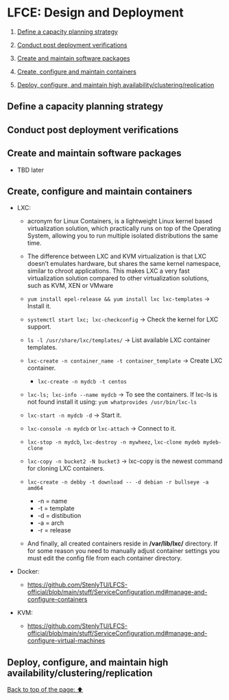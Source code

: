 # LFCE: Design and Deployment

1. [Define a capacity planning strategy](https://github.com/StenlyTU/LFCE-official/blob/main/stuff/LFCE_DesignandDeployment.md#Define-a-capacity-planning-strategy)

2. [Conduct post deployment verifications](https://github.com/StenlyTU/LFCE-official/blob/main/stuff/LFCE_DesignandDeployment.md#Conduct-post-deployment-verifications)

3. [Create and maintain software packages](https://github.com/StenlyTU/LFCE-official/blob/main/stuff/LFCE_DesignandDeployment.md#Create-and-maintain-software-packages)

4. [Create, configure and maintain containers](https://github.com/StenlyTU/LFCE-official/blob/main/stuff/LFCE_DesignandDeployment.md#Create,-configure-and-maintain-containers)

4. [Deploy, configure, and maintain high availability/clustering/replication](https://github.com/StenlyTU/LFCE-official/blob/main/stuff/LFCE_DesignandDeployment.md#Deploy,-configure,-and-maintain-high-availability/clustering/replication)

## Define a capacity planning strategy

## Conduct post deployment verifications

## Create and maintain software packages

- TBD later

## Create, configure and maintain containers

- LXC:
    - acronym for Linux Containers, is a lightweight Linux kernel based virtualization solution,
      which practically runs on top of the Operating System, allowing you to run multiple isolated
      distributions the same time.

    - The difference between LXC and KVM virtualization is that LXC doesn’t emulates hardware, but
    shares the same kernel namespace, similar to chroot applications. This makes LXC a very fast virtualization solution compared to other virtualization solutions, such as KVM, XEN or VMware

    - `yum install epel-release && yum install lxc lxc-templates` -> Install it.

    - `systemctl start lxc; lxc-checkconfig` -> Check the kernel for LXC support.

    - `ls -l /usr/share/lxc/templates/` -> List available LXC container templates.

    - `lxc-create -n container_name -t container_template` -> Create LXC container.
        - `lxc-create -n mydcb -t centos`

    - `lxc-ls; lxc-info --name mydcb` -> To see the containers. If lxc-ls is not found install it using: `yum whatprovides /usr/bin/lxc-ls`

    - `lxc-start -n mydcb -d` -> Start it.

    - `lxc-console -n mydcb` or `lxc-attach` -> Connect to it.

    - `lxc-stop -n mydcb`, `lxc-destroy -n mywheez`, `lxc-clone mydeb mydeb-clone`

    - `lxc-copy -n bucket2 -N bucket3` -> lxc-copy is the newest command for cloning LXC containers.

    - `lxc-create -n debby -t download -- -d debian -r bullseye -a amd64`
        - -n = name
        - -t = template
        - -d = distibution
        - -a = arch
        - -r = release

    - And finally, all created containers reside in **/var/lib/lxc/** directory. If for some reason you need to
    manually adjust container settings you must edit the config file from each container directory.

- Docker:

    - https://github.com/StenlyTU/LFCS-official/blob/main/stuff/ServiceConfiguration.md#manage-and-configure-containers

- KVM:
    - https://github.com/StenlyTU/LFCS-official/blob/main/stuff/ServiceConfiguration.md#manage-and-configure-virtual-machines

## Deploy, configure, and maintain high availability/clustering/replication

[Back to top of the page: ⬆️](https://github.com/StenlyTU/LFCE-official/blob/main/stuff/LFCE_DesignandDeployment.md#Define-a-capacity-planning-strategy)